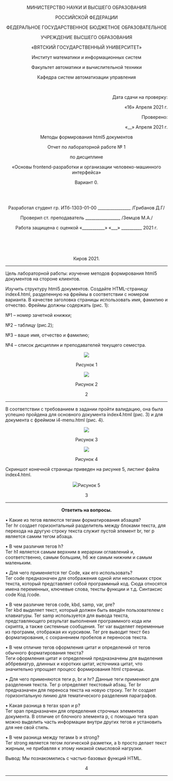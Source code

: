 <p align=center>МИНИСТЕРСТВО НАУКИ И ВЫСШЕГО ОБРАЗОВАНИЯ
<p align=center>РОССИЙСКОЙ ФЕДЕРАЦИИ
<p align=center>ФЕДЕРАЛЬНОЕ ГОСУДАРСТВЕННОЕ БЮДЖЕТНОЕ ОБРАЗОВАТЕЛЬНОЕ
<p align=center>УЧРЕЖДЕНИЕ ВЫСШЕГО ОБРАЗОВАНИЯ
<p align=center>«ВЯТСКИЙ ГОСУДАРСТВЕННЫЙ УНИВЕРСИТЕТ»
<p align=center>Институт математики и информационных систем
<p align=center>Факультет автоматики и вычислительной техники
<p align=center>Кафедра систем автоматизации управления
<p><br>
<p align=right>Дата сдачи на проверку:
<p align=right>«16» Апреля 2021 г.
<p align=right>Проверено:
<p align=right>«__» Апреля 2021 г.

<p align=center>Методы формирования html5 документов
<p align=center>Отчет по лабораторной работе № 1
<p align=center>по дисциплине
<p align=center>«Основы frontend-разработки и организации человеко-машинного интерфейса»
<p align=center>Вариант 0.
<p><br><br>
<p align=center>Разработал студент гр. ИТб-1303-01-00 ________________ /Грибанов Д.Г/
<p align=center>Проверил ст. преподаватель _________________ /Земцов М.А./
<p align=center>Работа защищена с оценкой	«___________» «___» __________ 2021 г.
<p><br><br><br>
<p align=center>Киров 2021. 

---

<p> Цель лабораторной работы: изучение методов формирования html5 документов на стороне клиентов.


 Изучить структуру html5 документов. Создайте HTML-страницу index4.html, разделенную на фреймы в соответствии с номером варианта. 
В качестве заголовка страницы использовать имя, фамилию и отчество. Фреймы должны содержать (рис. 1):  
<p>№1 – номер зачетной книжки; 
<p>№2 – таблицу (рис.2); 
<p>№3 – ваше имя, отчество и фамилию; 
<p>№4 – список дисциплин и преподавателей текущего семестра.  
<p align=center><img src=../Basic-frontend-dev-labs/img.1.png>
<p align=center>Рисунок 1
<p align=center><img src=../Basic-frontend-dev-labs/img.2..png>
<p align=center>Рисунок 2 
<p align=center>2

---

В соответствии с требованием в задании пройти валидацию, она была успешно пройдена для основного документа index4.html (рис. 3) и для документа с фреймом i4-menu.html (рис. 4).
<p align=center><img src=../Basic-frontend-dev-labs/img3.jpg>
<p align=center>Рисунок 3
<p align=center><img src=../Pa4ipa-patch-1/img4.jpg>
<p align=center>Рисунок 4 

Скриншот конечной страницы приведен на рисунке 5, листинг файла index4.html.
<p align=center><img src=../Basic-frontend-dev-labs/img5.png>Рисунок 5
 
<p align=center>3

---
<p align=center><b> Ответить на вопросы.</b>  </p>

<p>•	Какие из тегов являются тегами форматирования абзацев?
	<br>Тег hr создает горизонтальный разделитель между блоками текста, для перехода на другую строку текста служит пустой элемент br, тег p является самим тегом абзаца.
<p>•	В чем различия тегов h?
	<br>Тег h1 является самым верхним в иерархии оглавлений и, соответственно, самым большим, h6 же самым нижним и самым маленьким.
<p>•	Для чего применяется тег Code, как его использовать?
	<br>Тег code предназначен для отображения одной или нескольких строк текста, который представляет собой программный код. Сюда относятся имена переменных, ключевые слова, тексты функции и т.д. Синтаксис code Код /code.
<p>•	В чем различие тегов code, kbd, samp, var, pre?
	<br>Тег kbd выделяет текст, который должен быть введён пользователем с клавиатуры. Тег samp используется для вывода текста, представляющего результат выполнения программного кода или скрипта, а также системные сообщения. Тег var выделяет переменные из программ, отображая их курсивом. Тег pre выводит текст без форматирования, с сохранением пробелов и переносов текста.
<p>•	В чем отличие тегов оформления цитат и определений от тегов обычного форматирования текста?
	<br>Теги оформления цитат и определений предназначены для выделения аббревиатур, длинных и коротких цитат, источника цитат, что значительно упрощает процесс формирования html страницы.
<p>•	Для чего применяются теги p, br и hr?
	Данные теги применяют для разделения текста. Тег p определяет текстовый абзац. Тег br предназначен для переноса текста на новую строку. Тег hr создает горизонтальную линию для тематического разделения параграфов.
<p>•	Какая разница в тегах span и p?
	<br>Тег span предназначен для определения строчных элементов документа. В отличие от блочного элемента p, с помощью тега span можно выделить часть информации внутри других тегов и установить для нее свой стиль.
<p>•	В чем разница между тегами b и strong?
	<br>Тег strong является тегом логической разметки, а b просто делает текст жирным, не прибавляя к этому никакой смысловой нагрузки.



Вывод:
Мы познакомились с частью базовых функций HTML.
<p align=center>4

---
